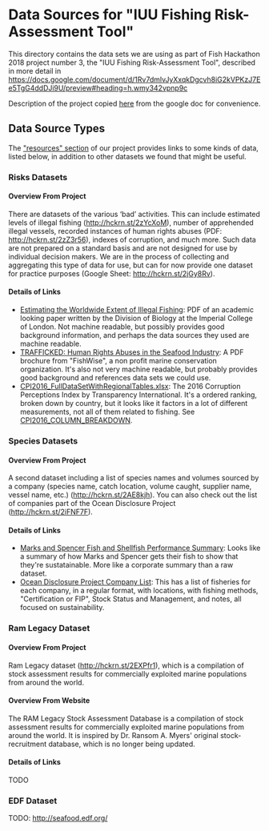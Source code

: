 # Data Sources for "IUU Fishing Risk-Assessment Tool"

This directory contains the data sets we are using as part of Fish Hackathon
2018 project number 3, the "IUU Fishing Risk-Assessment Tool", described in more
detail in
https://docs.google.com/document/d/1Rv7dmlvJyXxqkDgcvh8iG2kVPKzJ7Ee5TgG4ddDJi9U/preview#heading=h.wmy342vpnp9c

Description of the project copied [here](PROJECT-DESCRIPTION.md) from the google
doc for convenience.

## Data Source Types

The ["resources" section](PROJECT-DESCRIPTION.md#Resources) of our project
provides links to some kinds of data, listed below, in addition to other
datasets we found that might be useful.

### Risks Datasets

#### Overview From Project

There are datasets of the various ‘bad’ activities. This can include estimated
levels of illegal fishing (http://hckrn.st/2zYcXoM), number of apprehended
illegal vessels, recorded instances of human rights abuses (PDF:
http://hckrn.st/2zZ3r56), indexes of corruption, and much more. Such data are
not prepared on a standard basis and are not designed for use by individual
decision makers. We are in the process of collecting and aggregating this type
of data for use, but can for now provide one dataset for practice purposes
(Google Sheet: http://hckrn.st/2jGy8Rv).

#### Details of Links

- [Estimating the Worldwide Extent of Illegal Fishing](http://hckrn.st/2zYcXoM):
  PDF of an academic looking paper written by the Division of Biology at the
  Imperial College of London.  Not machine readable, but possibly provides good
  background information, and perhaps the data sources they used are machine
  readable.
- [TRAFFICKED: Human Rights Abuses in the Seafood
  Industry](http://hckrn.st/2zZ3r56):
  A PDF brochure from "FishWise", a non profit marine conservation organization.
  It's also not very machine readable, but probably provides good background and
  references data sets we could use.
- [CPI2016_FullDataSetWithRegionalTables.xlsx](http://hckrn.st/2jGy8Rv): The
  2016 Corruption Perceptions Index by Transparency International.  It's a
  ordered ranking, broken down by country, but it looks like it factors in a lot
  of different measurements, not all of them related to fishing.  See
  [CPI2016_COLUMN_BREAKDOWN](CPI2016_COLUMN_BREAKDOWN.md).

### Species Datasets

#### Overview From Project

A second dataset including a list of species names and volumes sourced by a
company (species name, catch location, volume caught, supplier name, vessel
name, etc.) (http://hckrn.st/2AE8kjh). You can also check out the list of
companies part of the Ocean Disclosure Project (http://hckrn.st/2iFNF7F).

#### Details of Links

- [Marks and Spencer Fish and Shellfish Performance
  Summary](http://hckrn.st/2AE8kjh): Looks like a summary of how Marks and
  Spencer gets their fish to show that they're sustatainable.  More like a
  corporate summary than a raw dataset.
- [Ocean Disclosure Project Company List](http://hckrn.st/2iFNF7F): This has a
  list of fisheries for each company, in a regular format, with locations, with
  fishing methods, "Certification or FIP", Stock Status and Management, and
  notes, all focused on sustainability.

### Ram Legacy Dataset

#### Overview From Project

Ram Legacy dataset (http://hckrn.st/2EXPfr1), which is a compilation of stock
assessment results for commercially exploited marine populations from around the
world.

#### Overview From Website

The RAM Legacy Stock Assessment Database is a compilation of stock assessment
results for commercially exploited marine populations from around the world. It
is inspired by Dr. Ransom A. Myers' original stock-recruitment database, which
is no longer being updated.

#### Details of Links

TODO

### EDF Dataset

TODO: http://seafood.edf.org/
